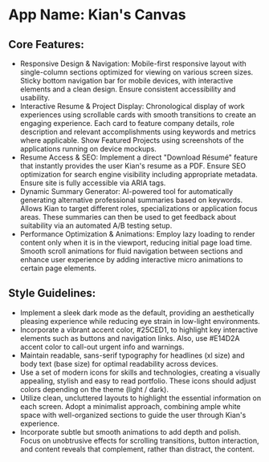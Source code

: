 # **App Name**: Kian's Canvas

## Core Features:

- Responsive Design & Navigation: Mobile-first responsive layout with single-column sections optimized for viewing on various screen sizes. Sticky bottom navigation bar for mobile devices, with interactive elements and a clean design. Ensure consistent accessibility and usability.
- Interactive Resume & Project Display: Chronological display of work experiences using scrollable cards with smooth transitions to create an engaging experience. Each card to feature company details, role description and relevant accomplishments using keywords and metrics where applicable. Show Featured Projects using screenshots of the applications running on device mockups.
- Resume Access & SEO: Implement a direct "Download Résumé" feature that instantly provides the user Kian's resume as a PDF. Ensure SEO optimization for search engine visibility including appropriate metadata. Ensure site is fully accessible via ARIA tags.
- Dynamic Summary Generator: AI-powered tool for automatically generating alternative professional summaries based on keywords. Allows Kian to target different roles, specializations or application focus areas. These summaries can then be used to get feedback about suitability via an automated A/B testing setup.
- Performance Optimization & Animations: Employ lazy loading to render content only when it is in the viewport, reducing initial page load time. Smooth scroll animations for fluid navigation between sections and enhance user experience by adding interactive micro animations to certain page elements.

## Style Guidelines:

- Implement a sleek dark mode as the default, providing an aesthetically pleasing experience while reducing eye strain in low-light environments.
- Incorporate a vibrant accent color, #25CED1, to highlight key interactive elements such as buttons and navigation links. Also, use #E14D2A accent color to call-out urgent info and warnings.
- Maintain readable, sans-serif typography for headlines (xl size) and body text (base size) for optimal readability across devices.
- Use a set of modern icons for skills and technologies, creating a visually appealing, stylish and easy to read portfolio. These icons should adjust colors depending on the theme (light / dark).
- Utilize clean, uncluttered layouts to highlight the essential information on each screen. Adopt a minimalist approach, combining ample white space with well-organized sections to guide the user through Kian's experience.
- Incorporate subtle but smooth animations to add depth and polish. Focus on unobtrusive effects for scrolling transitions, button interaction, and content reveals that complement, rather than distract, the content.